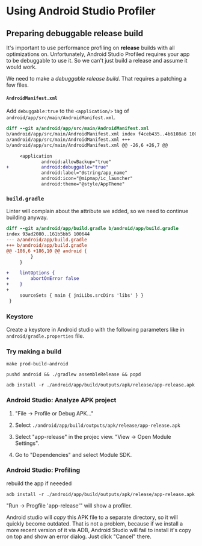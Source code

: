 # Using Android Studio Profiler

## Preparing debuggable release build

It's important to use performance profiling on **release** builds with all
optimizations on. Unfortunately, Android Studio Profiled requires your app to
be debuggable to use it. So we can't just build a release and assume it would
work.

We need to make a *debuggable release build*. That requires a patching a few
files.

#### `AndroidManifest.xml`

Add `debuggable:true` to the `<application/>` tag of `android/app/src/main/AndroidManifest.xml`.

```diff
diff --git a/android/app/src/main/AndroidManifest.xml
b/android/app/src/main/AndroidManifest.xml index f4ceb435..4b6108a6 100644 ---
a/android/app/src/main/AndroidManifest.xml +++
b/android/app/src/main/AndroidManifest.xml @@ -26,6 +26,7 @@

     <application
             android:allowBackup="true"
+            android:debuggable="true"
             android:label="@string/app_name"
             android:icon="@mipmap/ic_launcher"
             android:theme="@style/AppTheme"
```

### `build.gradle`

Linter will complain about the attribute we added, so we need to continue
building anyway.

```diff
diff --git a/android/app/build.gradle b/android/app/build.gradle
index 93ad2080..161b5bb5 100644
--- a/android/app/build.gradle
+++ b/android/app/build.gradle
@@ -186,6 +186,10 @@ android {
         }
     }

+    lintOptions {
+        abortOnError false
+    }
+
     sourceSets { main { jniLibs.srcDirs 'libs' } }
 }
```

### Keystore

Create a keystore in Android studio with the following parameters like in `android/gradle.properties` file.


### Try making a build

`make prod-build-android` 

`pushd android && ./gradlew assembleRelease && popd`

`adb install -r ./android/app/build/outputs/apk/release/app-release.apk`


### Android Studio: Analyze APK project

1. "File -> Profile or Debug APK..."

1. Select `./android/app/build/outputs/apk/release/app-release.apk`

1. Select "app-release" in the projec view. "View -> Open Module Settings".

1. Go to "Dependencies" and select Module SDK.


### Android Studio: Profiling

rebuild the app if neeeded

`adb install -r ./android/app/build/outputs/apk/release/app-release.apk`

"Run -> Progfile 'app-release'" will show a profiler.

Android studio will *copy* this APK file to a separate directory, so it will
quickly become outdated. That is not a problem, because if we install a more
recent version of it via ADB, Android Studio will fail to install it's copy on
top and show an error dialog. Just click "Cancel" there.

